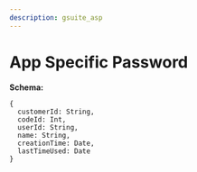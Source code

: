 ```yaml
---
description: gsuite_asp
---
```


# App Specific Password

**Schema:**

```
{
  customerId: String,
  codeId: Int,
  userId: String,
  name: String,
  creationTime: Date,
  lastTimeUsed: Date
}
```
